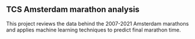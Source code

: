 ## TCS Amsterdam marathon analysis
This project reviews the data behind the 2007-2021 Amsterdam marathons and applies machine learning techniques to predict final marathon time.
